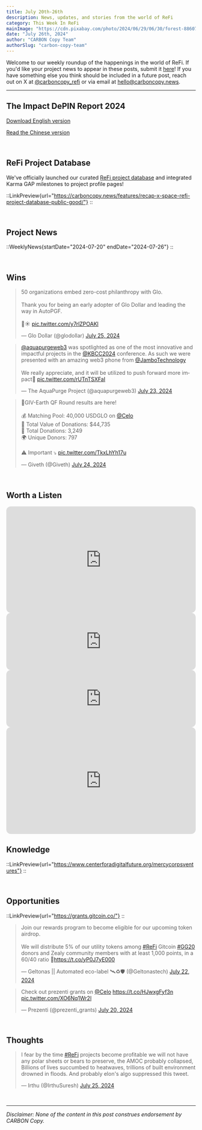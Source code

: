 ```yaml
---
title: July 20th-26th
description: News, updates, and stories from the world of ReFi
category: This Week In ReFi
mainImage: "https://cdn.pixabay.com/photo/2024/06/29/06/30/forest-8860740_1280.png"
date: "July 26th, 2024"
author: "CARBON Copy Team"
authorSlug: "carbon-copy-team"
---
```


Welcome to our weekly roundup of the happenings in the world of ReFi. If you'd like your project news to appear in these posts, submit it [here](https://baserow.io/form/Bvg1VhbZvYjYDyylflMoYvqPA7Gogg1GDeTjzO8ku-o)! If you have something else you think should be included in a future post, reach out on X at [@carboncopy_refi](https://x.com/carboncopy_refi) or via email at hello@carboncopy.news.

<hr class="lede center-square">

## The Impact DePIN Report 2024

<a href="/reports/The%20Impact%20DePIN%20Report%202024.pdf" target="_blank">Download English version</a>

<a href="https://mirror.xyz/0xac06a88a4E4259478eA19bF5e1680c2ecf2EE351/K76CAQwD-Gb1ad_CEfhyRFqdqxWE14qEPugysxnXTh4" target="_blank">Read the Chinese version</a>

<br>

## ReFi Project Database

We've officially launched our curated [ReFi project database](/projects/) and integrated Karma GAP milestones to project profile pages!

::LinkPreview{url="https://carboncopy.news/features/recap-x-space-refi-project-database-public-good/"}
::

<br>

## Project News

::WeeklyNews{startDate="2024-07-20" endDate="2024-07-26"}
::

<br>

## Wins

<blockquote class="twitter-tweet"><p lang="en" dir="ltr">50 organizations embed zero-cost philanthropy with Glo.<br><br>Thank you for being an early adopter of Glo Dollar and leading the way in AutoPGF.<br><br>🌈☀️ <a href="https://t.co/y7rlZPOAKl">pic.twitter.com/y7rlZPOAKl</a></p>&mdash; Glo Dollar (@glodollar) <a href="https://twitter.com/glodollar/status/1816465335391859198?ref_src=twsrc%5Etfw">July 25, 2024</a></blockquote>

<blockquote class="twitter-tweet"><p lang="en" dir="ltr"><a href="https://twitter.com/aquapurgeweb3?ref_src=twsrc%5Etfw">@aquapurgeweb3</a> was spotlighted as one of the most innovative and impactful projects in the <a href="https://twitter.com/KBCC2024?ref_src=twsrc%5Etfw">@KBCC2024</a> conference. As such we were presented with an amazing web3 phone from <a href="https://twitter.com/JamboTechnology?ref_src=twsrc%5Etfw">@JamboTechnology</a> <br><br>We really appreciate, and it will be utilized to push forward more impact🌊 <a href="https://t.co/rUTnTSXFaI">pic.twitter.com/rUTnTSXFaI</a></p>&mdash; The AquaPurge Project (@aquapurgeweb3) <a href="https://twitter.com/aquapurgeweb3/status/1815773413476110834?ref_src=twsrc%5Etfw">July 23, 2024</a></blockquote>

<blockquote class="twitter-tweet"><p lang="en" dir="ltr">🌿GIV-Earth QF Round results are here!<br><br>💰 Matching Pool: 40,000 USDGLO on <a href="https://twitter.com/Celo?ref_src=twsrc%5Etfw">@Celo</a><br>💸 Total Value of Donations: $44,735<br>🌿 Total Donations: 3,249<br>🌍 Unique Donors: 797<br><br>⚠️ Important  ⤵ <a href="https://t.co/TkxLhYh17u">pic.twitter.com/TkxLhYh17u</a></p>&mdash; Giveth (@Giveth) <a href="https://twitter.com/Giveth/status/1816213380707017072?ref_src=twsrc%5Etfw">July 24, 2024</a></blockquote>

<br>

## Worth a Listen

<iframe width="100%" style="border-radius:12px; aspect-ratio: 16/9" src="https://www.youtube.com/embed/hPdn6F1h2M4?si=CHrwxYvJfGBpoQ3z" title="YouTube video player" frameborder="0" allow="accelerometer; autoplay; clipboard-write; encrypted-media; gyroscope; picture-in-picture; web-share" referrerpolicy="strict-origin-when-cross-origin" allowfullscreen></iframe>

<br>

<iframe style="border-radius:12px" src="https://open.spotify.com/embed/episode/0diyHoKN7m1i7f6Wr0V1w0?utm_source=generator" width="100%" height="152" frameBorder="0" allowfullscreen="" allow="autoplay; clipboard-write; encrypted-media; fullscreen; picture-in-picture" loading="lazy"></iframe>

<br>

<iframe style="border-radius:12px" src="https://open.spotify.com/embed/episode/4hCsslniIYf0Jl8aIkPden?utm_source=generator" width="100%" height="152" frameBorder="0" allowfullscreen="" allow="autoplay; clipboard-write; encrypted-media; fullscreen; picture-in-picture" loading="lazy"></iframe>

<br>

<iframe width="100%" style="border-radius:12px; aspect-ratio: 16/9" src="https://www.youtube.com/embed/yoDbZMsZow0?si=KYpCsMqAo0gXWIeg" title="YouTube video player" frameborder="0" allow="accelerometer; autoplay; clipboard-write; encrypted-media; gyroscope; picture-in-picture; web-share" referrerpolicy="strict-origin-when-cross-origin" allowfullscreen></iframe>

<br>

## Knowledge

::LinkPreview{url="https://www.centerforadigitalfuture.org/mercycorpsventures"}
::

<br>

## Opportunities

::LinkPreview{url="https://grants.gitcoin.co/"}
::

<blockquote class="twitter-tweet"><p lang="en" dir="ltr">Join our rewards program to become eligible for our upcoming token airdrop. <br><br>We will distribute 5% of our utility tokens among <a href="https://twitter.com/hashtag/ReFi?src=hash&amp;ref_src=twsrc%5Etfw">#ReFi</a> Gitcoin <a href="https://twitter.com/hashtag/GG20?src=hash&amp;ref_src=twsrc%5Etfw">#GG20</a> donors and Zealy community members with at least 1,000 points, in a 60/40 ratio 👀<a href="https://t.co/yP0J7yE000">https://t.co/yP0J7yE000</a></p>&mdash; Geltonas || Automated eco-label 🛰️♻️🛡️ (@Geltonastech) <a href="https://twitter.com/Geltonastech/status/1815374962091274384?ref_src=twsrc%5Etfw">July 22, 2024</a></blockquote>

<blockquote class="twitter-tweet"><p lang="en" dir="ltr">Check out prezenti grants on <a href="https://twitter.com/Celo?ref_src=twsrc%5Etfw">@Celo</a> <a href="https://t.co/HJwxgFyf3n">https://t.co/HJwxgFyf3n</a> <a href="https://t.co/XO6Nq1Wr2l">pic.twitter.com/XO6Nq1Wr2l</a></p>&mdash; Prezenti (@prezenti_grants) <a href="https://twitter.com/prezenti_grants/status/1814806892117377175?ref_src=twsrc%5Etfw">July 20, 2024</a></blockquote>

<br>

## Thoughts

<blockquote class="twitter-tweet"><p lang="en" dir="ltr">I fear by the time <a href="https://twitter.com/hashtag/ReFi?src=hash&amp;ref_src=twsrc%5Etfw">#ReFi</a> projects become profitable we will not have any polar sheets or bears to preserve, the AMOC probably collapsed, Billions of lives succumbed to heatwaves, trillions of built environment drowned in floods. And probably elon&#39;s algo suppressed this tweet.</p>&mdash; Irthu (@IrthuSuresh) <a href="https://twitter.com/IrthuSuresh/status/1816573271850057848?ref_src=twsrc%5Etfw">July 25, 2024</a></blockquote>

    
<br>

***

*Disclaimer: None of the content in this post construes endorsement by CARBON Copy.*  
